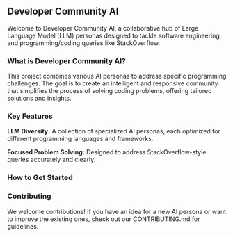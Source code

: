 ## Developer Community AI

Welcome to Developer Community AI, a collaborative hub of Large Language Model (LLM) personas designed to tackle software engineering, and programming/coding queries like StackOverflow.

### What is Developer Community AI?

This project combines various AI personas to address specific programming challenges. The goal is to create an intelligent and responsive community that simplifies the process of solving coding problems, offering tailored solutions and insights.

### Key Features

**LLM Diversity:** A collection of specialized AI personas, each optimized for different programming languages and frameworks.

**Focused Problem Solving:**  Designed to address StackOverflow-style queries accurately and clearly.

### How to Get Started

### Contributing
We welcome contributions! If you have an idea for a new AI persona or want to improve the existing ones, check out our CONTRIBUTING.md for guidelines.
